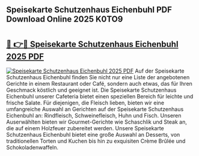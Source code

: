 ## Speisekarte Schutzenhaus Eichenbuhl PDF Download Online 2025 K0TO9

# <h2><a href="http://gce8c1.nevu.top/?p=Speisekarte+Schutzenhaus+Eichenbuhl">🔗 👉🔴 Speisekarte Schutzenhaus Eichenbuhl 2025 PDF</a></h2>

[![Speisekarte Schutzenhaus Eichenbuhl 2025 PDF](https://i.imgur.com/dBaPXMq.png)](http://gce8c1.nevu.top/?p=Speisekarte+Schutzenhaus+Eichenbuhl)
Auf der Speisekarte Schutzenhaus Eichenbuhl finden Sie nicht nur eine Liste der angebotenen Gerichte in einem Restaurant oder Café, sondern auch etwas, das für Ihren Geschmack köstlich und geeignet ist. Die Speisekarte Schutzenhaus Eichenbuhl unserer Cafeteria bietet einen speziellen Bereich für leichte und frische Salate. Für diejenigen, die Fleisch lieben, bieten wir eine umfangreiche Auswahl an Gerichten auf der Speisekarte Schutzenhaus Eichenbuhl an: Rindfleisch, Schweinefleisch, Huhn und Fisch. Unseren Auserwählten bieten wir Gourmet-Gerichte wie Schaschlik und Steak an, die auf einem Holzfeuer zubereitet werden. Unsere Speisekarte Schutzenhaus Eichenbuhl bietet eine große Auswahl an Desserts, von traditionellen Torten und Kuchen bis hin zu exquisiten Crème Brûlée und Schokoladenwaffeln.
